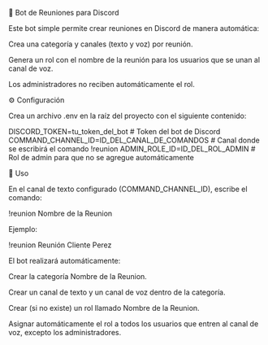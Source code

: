 🤖 Bot de Reuniones para Discord

Este bot simple permite crear reuniones en Discord de manera automática:

Crea una categoría y canales (texto y voz) por reunión.

Genera un rol con el nombre de la reunión para los usuarios que se unan al canal de voz.

Los administradores no reciben automáticamente el rol.

⚙️ Configuración

Crea un archivo .env en la raíz del proyecto con el siguiente contenido:

DISCORD_TOKEN=tu_token_del_bot          # Token del bot de Discord
COMMAND_CHANNEL_ID=ID_DEL_CANAL_DE_COMANDOS  # Canal donde se escribirá el comando !reunion
ADMIN_ROLE_ID=ID_DEL_ROL_ADMIN          # Rol de admin para que no se agregue automáticamente


🚀 Uso

En el canal de texto configurado (COMMAND_CHANNEL_ID), escribe el comando:

!reunion Nombre de la Reunion


Ejemplo:

!reunion Reunión Cliente Perez


El bot realizará automáticamente:

Crear la categoría Nombre de la Reunion.

Crear un canal de texto y un canal de voz dentro de la categoría.

Crear (si no existe) un rol llamado Nombre de la Reunion.

Asignar automáticamente el rol a todos los usuarios que entren al canal de voz, excepto los administradores.
